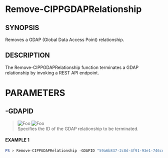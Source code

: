 # Remove-CIPPGDAPRelationship
## SYNOPSIS
Removes a GDAP (Global Data Access Point) relationship.
## DESCRIPTION
The Remove-CIPPGDAPRelationship function terminates a GDAP relationship by invoking a REST API endpoint.
# PARAMETERS

## **-GDAPID**
> ![Foo](https://img.shields.io/badge/Type-String-Blue?) ![Foo](https://img.shields.io/badge/Mandatory-TRUE-Red?) \
Specifies the ID of the GDAP relationship to be terminated.

 #### EXAMPLE 1
```powershell
PS > Remove-CIPPGDAPRelationship -GDAPID "59a6b837-2c8d-4f91-93e1-746cd82b1e37-a9d8b5e2-73cf-41a5-8de7-134f62b0c6e9"
```

